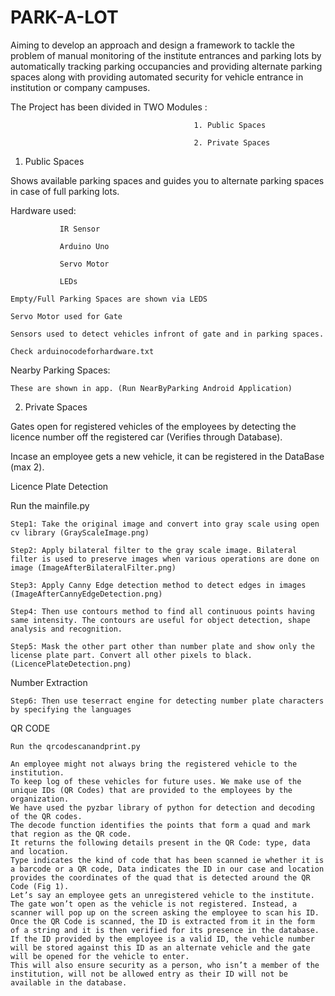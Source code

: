 # PARK-A-LOT
Aiming to develop an approach and design a framework to tackle the problem of manual monitoring of the institute entrances and parking lots by automatically tracking parking occupancies and providing alternate parking spaces along with providing automated security for vehicle entrance in institution or company campuses.

The Project has been divided in TWO Modules : 

                                             1. Public Spaces

                                             2. Private Spaces
                                             
1) Public Spaces

  Shows available parking spaces and guides you to alternate parking spaces in case of full parking lots.

  Hardware used:

               IR Sensor 
              
               Arduino Uno
              
               Servo Motor
              
               LEDs
              
    Empty/Full Parking Spaces are shown via LEDS

    Servo Motor used for Gate

    Sensors used to detect vehicles infront of gate and in parking spaces.
    
    Check arduinocodeforhardware.txt

  Nearby Parking Spaces:

    These are shown in app. (Run NearByParking Android Application)

2) Private Spaces

  Gates open for registered vehicles of the employees by detecting the licence number off the registered car (Verifies through Database).

  Incase an employee gets a new vehicle, it can be registered in the DataBase (max 2).

  Licence Plate Detection

  Run the mainfile.py

    Step1: Take the original image and convert into gray scale using open cv library (GrayScaleImage.png)

    Step2: Apply bilateral filter to the gray scale image. Bilateral filter is used to preserve images when various operations are done on image (ImageAfterBilateralFilter.png)

    Step3: Apply Canny Edge detection method to detect edges in images (ImageAfterCannyEdgeDetection.png)

    Step4: Then use contours method to find all continuous points having same intensity. The contours are useful for object detection, shape analysis and recognition.

    Step5: Mask the other part other than number plate and show only the license plate part. Convert all other pixels to black. (LicencePlateDetection.png)

  Number Extraction

    Step6: Then use teserract engine for detecting number plate characters by specifying the languages

  QR CODE
    
    Run the qrcodescanandprint.py 

    An employee might not always bring the registered vehicle to the institution.
    To keep log of these vehicles for future uses. We make use of the unique IDs (QR Codes) that are provided to the employees by the organization. 
    We have used the pyzbar library of python for detection and decoding of the QR codes. 
    The decode function identifies the points that form a quad and mark that region as the QR code. 
    It returns the following details present in the QR Code: type, data and location. 
    Type indicates the kind of code that has been scanned ie whether it is a barcode or a QR code, Data indicates the ID in our case and location provides the coordinates of the quad that is detected around the QR Code (Fig 1). 
    Let’s say an employee gets an unregistered vehicle to the institute. 
    The gate won’t open as the vehicle is not registered. Instead, a scanner will pop up on the screen asking the employee to scan his ID. 
    Once the QR Code is scanned, the ID is extracted from it in the form of a string and it is then verified for its presence in the database. 
    If the ID provided by the employee is a valid ID, the vehicle number will be stored against this ID as an alternate vehicle and the gate will be opened for the vehicle to enter. 
    This will also ensure security as a person, who isn’t a member of the institution, will not be allowed entry as their ID will not be available in the database.
